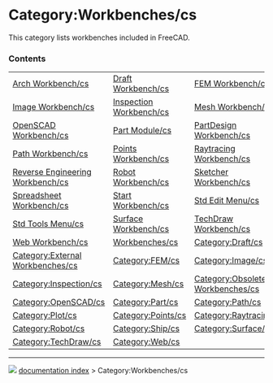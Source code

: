 # Category:Workbenches/cs
This category lists workbenches included in FreeCAD.

### Contents

|     |     |     |
| --- | --- | --- |
| [Arch Workbench/cs](Arch_Workbench/cs.md) | [Draft Workbench/cs](Draft_Workbench/cs.md) | [FEM Workbench/cs](FEM_Workbench/cs.md) |
| [Image Workbench/cs](Image_Workbench/cs.md) | [Inspection Workbench/cs](Inspection_Workbench/cs.md) | [Mesh Workbench/cs](Mesh_Workbench/cs.md) |
| [OpenSCAD Workbench/cs](OpenSCAD_Workbench/cs.md) | [Part Module/cs](Part_Module/cs.md) | [PartDesign Workbench/cs](PartDesign_Workbench/cs.md) |
| [Path Workbench/cs](Path_Workbench/cs.md) | [Points Workbench/cs](Points_Workbench/cs.md) | [Raytracing Workbench/cs](Raytracing_Workbench/cs.md) |
| [Reverse Engineering Workbench/cs](Reverse_Engineering_Workbench/cs.md) | [Robot Workbench/cs](Robot_Workbench/cs.md) | [Sketcher Workbench/cs](Sketcher_Workbench/cs.md) |
| [Spreadsheet Workbench/cs](Spreadsheet_Workbench/cs.md) | [Start Workbench/cs](Start_Workbench/cs.md) | [Std Edit Menu/cs](Std_Edit_Menu/cs.md) |
| [Std Tools Menu/cs](Std_Tools_Menu/cs.md) | [Surface Workbench/cs](Surface_Workbench/cs.md) | [TechDraw Workbench/cs](TechDraw_Workbench/cs.md) |
| [Web Workbench/cs](Web_Workbench/cs.md) | [Workbenches/cs](Workbenches/cs.md) | [Category:Draft/cs](Category_Draft/cs.md) |
| [Category:External Workbenches/cs](Category_External_Workbenches/cs.md) | [Category:FEM/cs](Category_FEM/cs.md) | [Category:Image/cs](Category_Image/cs.md) |
| [Category:Inspection/cs](Category_Inspection/cs.md) | [Category:Mesh/cs](Category_Mesh/cs.md) | [Category:Obsolete Workbenches/cs](Category_Obsolete_Workbenches/cs.md) |
| [Category:OpenSCAD/cs](Category_OpenSCAD/cs.md) | [Category:Part/cs](Category_Part/cs.md) | [Category:Path/cs](Category_Path/cs.md) |
| [Category:Plot/cs](Category_Plot/cs.md) | [Category:Points/cs](Category_Points/cs.md) | [Category:Raytracing/cs](Category_Raytracing/cs.md) |
| [Category:Robot/cs](Category_Robot/cs.md) | [Category:Ship/cs](Category_Ship/cs.md) | [Category:Surface/cs](Category_Surface/cs.md) |
| [Category:TechDraw/cs](Category_TechDraw/cs.md) | [Category:Web/cs](Category_Web/cs.md) |



---
![](images/Right_arrow.png) [documentation index](../README.md) > Category:Workbenches/cs
